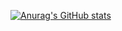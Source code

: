 [![Anurag's GitHub stats](https://github-readme-stats.vercel.app/api?username=taeukyoon)](https://github.com/anuraghazra/github-readme-stats)
